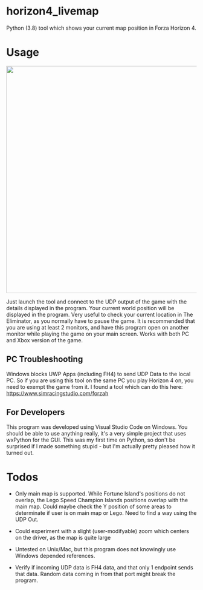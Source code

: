 # horizon4_livemap
Python (3.8) tool which shows your current map position in Forza Horizon 4.


# Usage

<img src="https://github.com/bbb0x/horizon4_livemap/blob/master/github/fh4lm.png" width="600">

Just launch the tool and connect to the UDP output of the game with the details displayed in the program.
Your current world position will be displayed in the program. Very useful to check your current location in The Eliminator, as you normally have to pause the game. It is recommended that you are using at least 2 monitors, and have this program open on another monitor while playing the game on your main screen. Works with both PC and Xbox version of the game.

## PC Troubleshooting

Windows blocks UWP Apps (including FH4) to send UDP Data to the local PC. So if you are using this tool on the same PC you play Horizon 4 on, you need to exempt the game from it. I found a tool which can do this here: https://www.simracingstudio.com/forzah

## For Developers

This program was developed using Visual Studio Code on Windows. You should be able to use anything really, it's a very simple project that uses wxPython for the GUI. This was my first time on Python, so don't be surprised if I made something stupid - but I'm actually pretty pleased how it turned out.

# Todos
- Only main map is supported. While Fortune Island's positions do not overlap, the Lego Speed Champion Islands positions overlap with the main map.
Could maybe check the Y position of some areas to determinate if user is on main map or Lego. Need to find a way using the UDP Out.

- Could experiment with a slight (user-modifyable) zoom which centers on the driver, as the map is quite large

- Untested on Unix/Mac, but this program does not knowingly use Windows depended references.

- Verify if incoming UDP data is FH4 data, and that only 1 endpoint sends that data. Random data coming in from that port might break the program.

